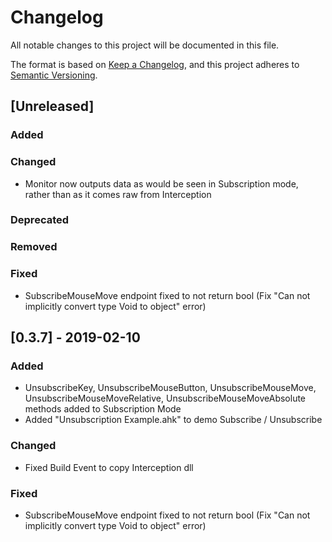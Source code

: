 # Changelog
All notable changes to this project will be documented in this file.

The format is based on [Keep a Changelog](https://keepachangelog.com/en/1.0.0/), and this project adheres to [Semantic Versioning](https://semver.org/spec/v2.0.0.html).

## [Unreleased]
### Added
### Changed 
- Monitor now outputs data as would be seen in Subscription mode, rather than as it comes raw from Interception
### Deprecated
### Removed
### Fixed
- SubscribeMouseMove endpoint fixed to not return bool (Fix "Can not implicitly convert type Void to object" error)

## [0.3.7] - 2019-02-10
### Added
- UnsubscribeKey, UnsubscribeMouseButton, UnsubscribeMouseMove, UnsubscribeMouseMoveRelative, UnsubscribeMouseMoveAbsolute methods added to Subscription Mode
- Added "Unsubscription Example.ahk" to demo Subscribe / Unsubscribe
### Changed 
- Fixed Build Event to copy Interception dll
### Fixed
- SubscribeMouseMove endpoint fixed to not return bool (Fix "Can not implicitly convert type Void to object" error)
